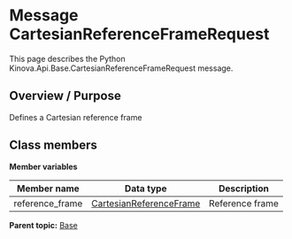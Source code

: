 # Message CartesianReferenceFrameRequest

This page describes the Python Kinova.Api.Base.CartesianReferenceFrameRequest message.

## Overview / Purpose

Defines a Cartesian reference frame

## Class members

 **Member variables** 

|Member name|Data type|Description|
|-----------|---------|-----------|
|reference\_frame| [CartesianReferenceFrame](enm_Base_CartesianReferenceFrame.md#)|Reference frame|

**Parent topic:** [Base](../references/summary_Base.md)

